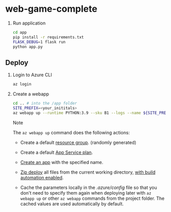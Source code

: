 # web-game-complete

1. Run application

    ```sh
    cd app
    pip install -r requirements.txt
    FLASK_DEBUG=1 flask run
    python app.py
    ```

## Deploy

1. Login to Azure CLI

    ```sh
    az login
    ```

2. Create a webapp

    ```sh
    cd .. # into the /app folder
    SITE_PREFIX=<your_inititals>
    az webapp up --runtime PYTHON:3.9 --sku B1 --logs --name ${SITE_PREFIX}-sjf-gamesite
    ```

    > [!NOTE]
    > The `az webapp up` command does the following actions:
    >
    >- Create a default [resource group](/cli/azure/group#az-group-create). (randomly generated)
    >
    >- Create a default [App Service plan](/cli/azure/appservice/plan#az-appservice-plan-create).
    >
    >- [Create an app](/cli/azure/webapp#az-webapp-create) with the specified name.
    >
    >- [Zip deploy](../articles/app-service/deploy-zip.md#deploy-a-zip-package) all files from the current working directory, [with build automation enabled](../articles/app-service/deploy-zip.md#enable-build-automation-for-zip-deploy).
    >
    >- Cache the parameters locally in the *.azure/config* file so that you don't need to specify them again when deploying later with `az webapp up` or other `az webapp` commands from the project folder. The cached values are used automatically by default.
    >